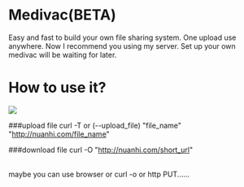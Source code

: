 # Medivac(BETA)
Easy and fast to build your own file sharing system.
One upload use anywhere.
Now I recommend you using my server. Set up your own medivac will be waiting for later.

# How to use it?
![](http://s2.cdn.xiachufang.com/e346200e832d11e6b87c0242ac110003_875w_249h.gif)


###upload file
curl -T or (--upload_file) "file_name" "http://nuanhi.com/file_name"

###download file
curl -O "http://nuanhi.com/short_url"

</br>
maybe you can use browser or curl -o or http PUT......
